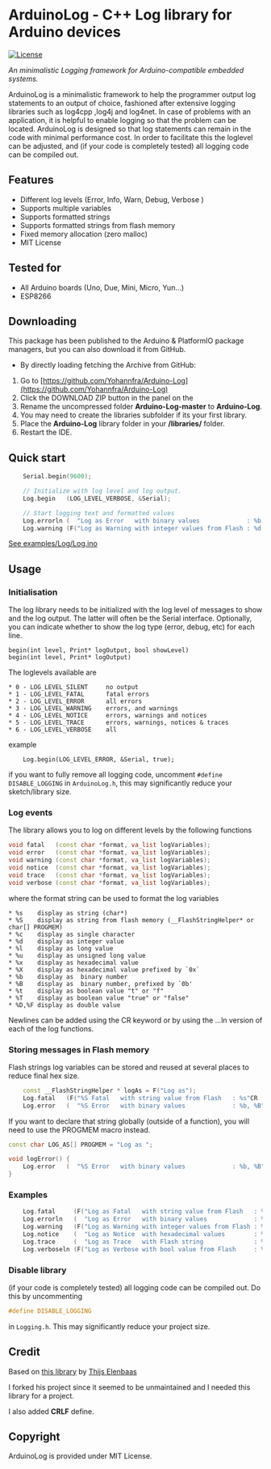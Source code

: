 # ArduinoLog - C++ Log library for Arduino devices

[![License](https://img.shields.io/badge/license-MIT%20License-blue.svg)](http://doge.mit-license.org)

_An minimalistic Logging framework for Arduino-compatible embedded systems._

ArduinoLog is a minimalistic framework to help the programmer output log statements to an output of choice, fashioned after extensive logging libraries such as log4cpp ,log4j and log4net. In case of problems with an application, it is helpful to enable logging so that the problem can be located. ArduinoLog is designed so that log statements can remain in the code with minimal performance cost. In order to facilitate this the loglevel can be adjusted, and (if your code is completely tested) all logging code can be compiled out.

## Features

- Different log levels (Error, Info, Warn, Debug, Verbose )
- Supports multiple variables
- Supports formatted strings
- Supports formatted strings from flash memory
- Fixed memory allocation (zero malloc)
- MIT License

## Tested for

- All Arduino boards (Uno, Due, Mini, Micro, Yun...)
- ESP8266

## Downloading

This package has been published to the Arduino & PlatformIO package managers, but you can also download it from GitHub.

- By directly loading fetching the Archive from GitHub:

1.  Go to [https://github.com/Yohannfra/Arduino-Log](https://github.com/Yohannfra/Arduino-Log)
2.  Click the DOWNLOAD ZIP button in the panel on the
3.  Rename the uncompressed folder **Arduino-Log-master** to **Arduino-Log**.
4.  You may need to create the libraries subfolder if its your first library.
5.  Place the **Arduino-Log** library folder in your **<arduinosketchfolder>/libraries/** folder.
6.  Restart the IDE.

## Quick start

```c++
    Serial.begin(9600);

    // Initialize with log level and log output.
    Log.begin   (LOG_LEVEL_VERBOSE, &Serial);

    // Start logging text and formatted values
    Log.errorln (  "Log as Error   with binary values             : %b, %B"    , 23  , 345808);
    Log.warning (F("Log as Warning with integer values from Flash : %d, %d"CR) , 34  , 799870);
```

[See examples/Log/Log.ino](examples/Log/Log.ino)

## Usage

### Initialisation

The log library needs to be initialized with the log level of messages to show and the log output. The latter will often be the Serial interface.
Optionally, you can indicate whether to show the log type (error, debug, etc) for each line.

```
begin(int level, Print* logOutput, bool showLevel)
begin(int level, Print* logOutput)
```

The loglevels available are

```
* 0 - LOG_LEVEL_SILENT     no output
* 1 - LOG_LEVEL_FATAL      fatal errors
* 2 - LOG_LEVEL_ERROR      all errors
* 3 - LOG_LEVEL_WARNING    errors, and warnings
* 4 - LOG_LEVEL_NOTICE     errors, warnings and notices
* 5 - LOG_LEVEL_TRACE      errors, warnings, notices & traces
* 6 - LOG_LEVEL_VERBOSE    all
```

example

```
    Log.begin(LOG_LEVEL_ERROR, &Serial, true);
```

if you want to fully remove all logging code, uncomment `#define DISABLE_LOGGING` in `ArduinoLog.h`, this may significantly reduce your sketch/library size.

### Log events

The library allows you to log on different levels by the following functions

```c++
void fatal   (const char *format, va_list logVariables);
void error   (const char *format, va_list logVariables);
void warning (const char *format, va_list logVariables);
void notice  (const char *format, va_list logVariables);
void trace   (const char *format, va_list logVariables);
void verbose (const char *format, va_list logVariables);
```

where the format string can be used to format the log variables

```
* %s	display as string (char*)
* %S    display as string from flash memory (__FlashStringHelper* or char[] PROGMEM)
* %c	display as single character
* %d	display as integer value
* %l	display as long value
* %u	display as unsigned long value
* %x	display as hexadecimal value
* %X	display as hexadecimal value prefixed by `0x`
* %b	display as  binary number
* %B	display as  binary number, prefixed by `0b'
* %t	display as boolean value "t" or "f"
* %T	display as boolean value "true" or "false"
* %D,%F display as double value
```

Newlines can be added using the CR keyword or by using the ...ln version of each of the log functions.

### Storing messages in Flash memory

Flash strings log variables can be stored and reused at several places to reduce final hex size.

```c++
    const __FlashStringHelper * logAs = F("Log as");
    Log.fatal   (F("%S Fatal   with string value from Flash   : %s"CR    ) , logAs, "value"     );
    Log.error   (  "%S Error   with binary values             : %b, %B"CR  , logAs, 23  , 345808);
```

If you want to declare that string globally (outside of a function), you will need to use the PROGMEM macro instead.

```c++
const char LOG_AS[] PROGMEM = "Log as ";

void logError() {
    Log.error   (  "%S Error   with binary values             : %b, %B"CR  , PSTRPTR(LOG_AS), 23  , 345808);
}
```

### Examples

```c++
    Log.fatal     (F("Log as Fatal   with string value from Flash   : %s"CR    ) , "value"     );
    Log.errorln   (  "Log as Error   with binary values             : %b, %B"    , 23  , 345808);
    Log.warning   (F("Log as Warning with integer values from Flash : %d, %d"CR) , 34  , 799870);
    Log.notice    (  "Log as Notice  with hexadecimal values        : %x, %X"CR  , 21  , 348972);
    Log.trace     (  "Log as Trace   with Flash string              : %S"CR    ) , F("value")  );
    Log.verboseln (F("Log as Verbose with bool value from Flash     : %t, %T"  ) , true, false );
```

### Disable library

(if your code is completely tested) all logging code can be compiled out. Do this by uncommenting

```c++
#define DISABLE_LOGGING
```

in `Logging.h`. This may significantly reduce your project size.

## Credit

Based on [this library](https://github.com/thijse/Arduino-Log) by [Thijs Elenbaas](https://github.com/thijse)

I forked his project since it seemed to be unmaintained and I needed this library for a project.

I also added **CRLF** define.

## Copyright

ArduinoLog is provided under MIT License.
